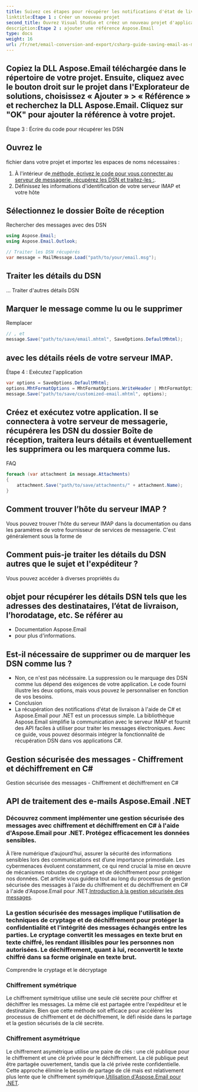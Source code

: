 ```yaml
---
title: Suivez ces étapes pour récupérer les notifications d'état de livraison à l'aide d'Aspose.Email pour .NET :
linktitle:Étape 1 : Créer un nouveau projet
second_title: Ouvrez Visual Studio et créez un nouveau projet d'application console C#.
description:Étape 2 : ajouter une référence Aspose.Email
type: docs
weight: 16
url: /fr/net/email-conversion-and-export/csharp-guide-saving-email-as-mhtml-file/
---
```


## Copiez la DLL Aspose.Email téléchargée dans le répertoire de votre projet. Ensuite, cliquez avec le bouton droit sur le projet dans l'Explorateur de solutions, choisissez « Ajouter » > « Référence » et recherchez la DLL Aspose.Email. Cliquez sur "OK" pour ajouter la référence à votre projet.

Étape 3 : Écrire du code pour récupérer les DSN

##  Ouvrez le

 fichier dans votre projet et importez les espaces de noms nécessaires :

1.  À l'intérieur de[ méthode, écrivez le code pour vous connecter au serveur de messagerie, récupérez les DSN et traitez-les :](https://releases.aspose.com/email/net).
2.  Définissez les informations d'identification de votre serveur IMAP et votre hôte

##  Sélectionnez le dossier Boîte de réception

 Rechercher des messages avec des DSN

```csharp
using Aspose.Email;
using Aspose.Email.Outlook;

// Traiter les DSN récupérés
var message = MailMessage.Load("path/to/your/email.msg");
```

##  Traiter les détails du DSN

 ... Traiter d'autres détails DSN

##  Marquer le message comme lu ou le supprimer

 Remplacer

```csharp
// , et
message.Save("path/to/save/email.mhtml", SaveOptions.DefaultMhtml);
```

##  avec les détails réels de votre serveur IMAP.

Étape 4 : Exécutez l'application

```csharp
var options = SaveOptions.DefaultMhtml;
options.MhtFormatOptions = MhtFormatOptions.WriteHeader | MhtFormatOptions.HideExtraPrintHeader;
message.Save("path/to/save/customized-email.mhtml", options);
```

## Créez et exécutez votre application. Il se connectera à votre serveur de messagerie, récupérera les DSN du dossier Boîte de réception, traitera leurs détails et éventuellement les supprimera ou les marquera comme lus.

FAQ

```csharp
foreach (var attachment in message.Attachments)
{
    attachment.Save("path/to/save/attachments/" + attachment.Name);
}
```

## Comment trouver l’hôte du serveur IMAP ?

 Vous pouvez trouver l'hôte du serveur IMAP dans la documentation ou dans les paramètres de votre fournisseur de services de messagerie. C'est généralement sous la forme de

## Comment puis-je traiter les détails du DSN autres que le sujet et l'expéditeur ?

 Vous pouvez accéder à diverses propriétés du

##  objet pour récupérer les détails DSN tels que les adresses des destinataires, l’état de livraison, l’horodatage, etc. Se référer au

- Documentation Aspose.Email
-  pour plus d'informations.

## Est-il nécessaire de supprimer ou de marquer les DSN comme lus ?

- Non, ce n'est pas nécéssaire. La suppression ou le marquage des DSN comme lus dépend des exigences de votre application. Le code fourni illustre les deux options, mais vous pouvez le personnaliser en fonction de vos besoins.
- Conclusion
- La récupération des notifications d'état de livraison à l'aide de C# et Aspose.Email pour .NET est un processus simple. La bibliothèque Aspose.Email simplifie la communication avec le serveur IMAP et fournit des API faciles à utiliser pour traiter les messages électroniques. Avec ce guide, vous pouvez désormais intégrer la fonctionnalité de récupération DSN dans vos applications C#.

##  Gestion sécurisée des messages - Chiffrement et déchiffrement en C#

 Gestion sécurisée des messages - Chiffrement et déchiffrement en C#

##  API de traitement des e-mails Aspose.Email .NET

###  Découvrez comment implémenter une gestion sécurisée des messages avec chiffrement et déchiffrement en C# à l'aide d'Aspose.Email pour .NET. Protégez efficacement les données sensibles.

À l’ère numérique d’aujourd’hui, assurer la sécurité des informations sensibles lors des communications est d’une importance primordiale. Les cybermenaces évoluent constamment, ce qui rend crucial la mise en œuvre de mécanismes robustes de cryptage et de déchiffrement pour protéger nos données. Cet article vous guidera tout au long du processus de gestion sécurisée des messages à l'aide du chiffrement et du déchiffrement en C# à l'aide d'Aspose.Email pour .NET.[Introduction à la gestion sécurisée des messages](https://releases.aspose.com/email/net).

### La gestion sécurisée des messages implique l'utilisation de techniques de cryptage et de déchiffrement pour protéger la confidentialité et l'intégrité des messages échangés entre les parties. Le cryptage convertit les messages en texte brut en texte chiffré, les rendant illisibles pour les personnes non autorisées. Le déchiffrement, quant à lui, reconvertit le texte chiffré dans sa forme originale en texte brut.

Comprendre le cryptage et le décryptage

### Chiffrement symétrique

Le chiffrement symétrique utilise une seule clé secrète pour chiffrer et déchiffrer les messages. La même clé est partagée entre l'expéditeur et le destinataire. Bien que cette méthode soit efficace pour accélérer les processus de chiffrement et de déchiffrement, le défi réside dans le partage et la gestion sécurisés de la clé secrète.

### Chiffrement asymétrique

Le chiffrement asymétrique utilise une paire de clés : une clé publique pour le chiffrement et une clé privée pour le déchiffrement. La clé publique peut être partagée ouvertement, tandis que la clé privée reste confidentielle. Cette approche élimine le besoin de partage de clé mais est relativement plus lente que le chiffrement symétrique.[Utilisation d'Aspose.Email pour .NET](https://www.aspose.com/purchase/default.aspx).